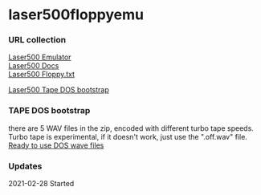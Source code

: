 # laser500floppyemu  

### URL collection  
[Laser500 Emulator](https://github.com/nippur72/laser500emu)  
[Laser500 Docs](https://github.com/Bonstra/laser500-doc)  
[Laser500 Floppy.txt](https://github.com/Bonstra/laser500-doc/blob/master/floppy.txt)  

[Laser500 Tape DOS bootstrap](https://github.com/nippur72/laser500emu/tree/gh-pages/software/tape-dos-bootstraper)  

### TAPE DOS bootstrap  
there are 5 WAV files in the zip, encoded with different turbo tape speeds. Turbo tape is experimental, if it doesn't work, just use the ".off.wav" file.  
[Ready to use DOS wave files](https://github.com/nippur72/laser500emu/blob/gh-pages/software/tape-dos-bootstraper/tapedos.wav.zip)  


### Updates
2021-02-28 Started  
